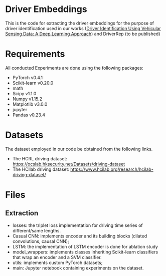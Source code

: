 # Driver Embeddings
This is the code for extracting the driver embeddings for the purpose of driver identification used in our works ([Driver Identification Using Vehicular Sensing Data: A Deep Learning Approach](https://ieeexplore.ieee.org/abstract/document/9417463)) and DriverRep (to be published)


# Requirements
All conducted Experiments are done using the following packages: 
* PyTorch v0.4.1 
* Scikit-learn v0.20.0
* math 
* Scipy v1.1.0
* Numpy v1.15.2
* Matplotlib v3.0.0
* jupyter
* Pandas v0.23.4

# Datasets

The dataset employed in our code be obtained from the following links. 

* The HCRL driving dataset: https://ocslab.hksecurity.net/Datasets/driving-dataset
* The HCIlab driving dataset: https://www.hcilab.org/research/hcilab-driving-dataset/

# Files

## Extraction

* losses: the triplet loss implementation for driving time series of different/same lengths.
* Casual CNN: implements encoder and its building blocks (dilated convolutions, causal CNN);
* LSTM: the implementation of LSTM encoder is done for ablation study 
* model_wrappers: implements classes inheriting Scikit-learn classifiers that wrap an encoder and a SVM classifier.
* utils: implements custom PyTorch datasets;
* main: Jupyter notebook containing experiments on the dataset.
